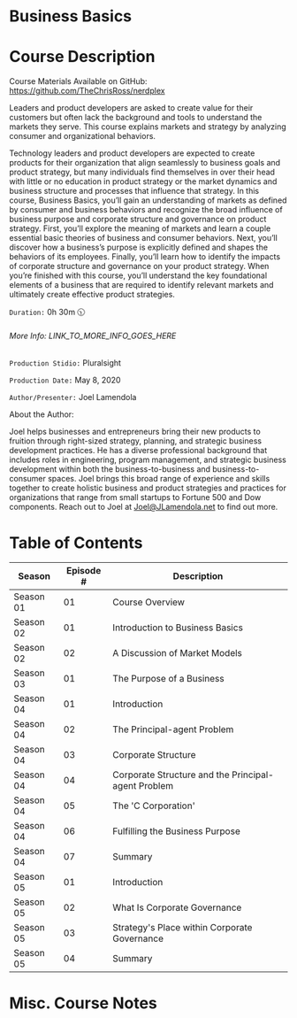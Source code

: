 # Business Basics

# Course Description

Course Materials Available on GitHub: https://github.com/TheChrisRoss/nerdplex

Leaders and product developers are asked to create value for their customers but often lack the background and tools to understand the markets they serve. This course explains markets and strategy by analyzing consumer and organizational behaviors.

Technology leaders and product developers are expected to create products for their organization that align seamlessly to business goals and product strategy, but many individuals find themselves in over their head with little or no education in product strategy or the market dynamics and business structure and processes that influence that strategy. In this course, Business Basics, you’ll gain an understanding of markets as defined by consumer and business behaviors and recognize the broad influence of business purpose and corporate structure and governance on product strategy. First, you’ll explore the meaning of markets and learn a couple essential basic theories of business and consumer behaviors. Next, you’ll discover how a business’s purpose is explicitly defined and shapes the behaviors of its employees. Finally, you’ll learn how to identify the impacts of corporate structure and governance on your product strategy. When you’re finished with this course, you’ll understand the key foundational elements of a business that are required to identify relevant markets and ultimately create effective product strategies.

`Duration:`  0h 30m :clock1030:

###### More Info:  LINK_TO_MORE_INFO_GOES_HERE

`Production Stidio:`  Pluralsight

`Production Date:`  May 8, 2020

`Author/Presenter:`  Joel Lamendola

About the Author:

Joel helps businesses and entrepreneurs bring their new products to fruition through right-sized strategy, planning, and strategic business development practices. He has a diverse professional background that includes roles in engineering, program management, and strategic business development within both the business-to-business and business-to-consumer spaces. Joel brings this broad range of experience and skills together to create holistic business and product strategies and practices for organizations that range from small startups to Fortune 500 and Dow components. Reach out to Joel at Joel@JLamendola.net to find out more.

# Table of Contents

| Season    | Episode # | Description |
| --------- | --------- | ----------- |
| Season 01 |  01 |  Course Overview |   
| Season 02 |  01 |  Introduction to Business Basics |
| Season 02 |  02 |  A Discussion of Market Models |
| Season 03 |  01 |  The Purpose of a Business |    
| Season 04 |  01 |  Introduction |      
| Season 04 |  02 |  The Principal-agent Problem |  
| Season 04 |  03 |  Corporate Structure |
| Season 04 |  04 |  Corporate Structure and the Principal-agent Problem |
| Season 04 |  05 |  The 'C Corporation' |
| Season 04 |  06 |  Fulfilling the Business Purpose |    
| Season 04 |  07 |  Summary |
| Season 05 |  01 |  Introduction |      
| Season 05 |  02 |  What Is Corporate Governance | 
| Season 05 |  03 |  Strategy's Place within Corporate Governance |       
| Season 05 |  04 |  Summary |      


# Misc. Course Notes

